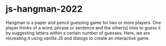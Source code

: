 # js-hangman-2022
Hangman is a paper and pencil guessing game for two or more players. One player thinks of a word, phrase or sentence and the other(s) tries to guess it by suggesting letters within a certain number of guesses. Here, we are recreating it using vanilla JS and dialogs to create an interactive game.
